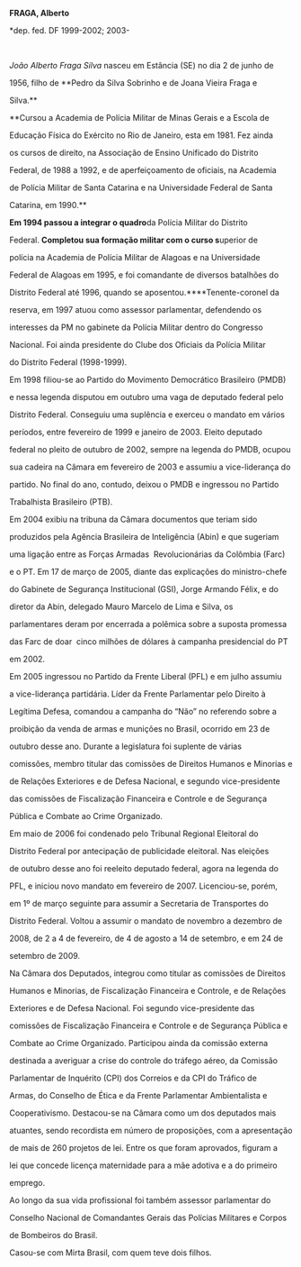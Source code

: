 **FRAGA, Alberto**



\*dep. fed. DF 1999-2002; 2003-



 



*João Alberto Fraga Silva* nasceu em Estância (SE) no dia 2 de junho de

1956, filho de **Pedro da Silva Sobrinho e de Joana Vieira Fraga e

Silva.**



**Cursou a Academia de Polícia Militar de Minas Gerais e a Escola de

Educação Física do Exército no Rio de Janeiro, esta em 1981. Fez ainda

os cursos de direito, na Associação de Ensino Unificado do Distrito

Federal, de 1988 a 1992, e de aperfeiçoamento de oficiais, na Academia

de Polícia Militar de Santa Catarina e na Universidade Federal de Santa

Catarina, em 1990.**



**Em 1994 passou a integrar o quadro**da Polícia Militar do Distrito

Federal. **Completou sua formação militar com o curso s**uperior de

polícia na Academia de Polícia Militar de Alagoas e na Universidade

Federal de Alagoas em 1995, e foi comandante de diversos batalhões do

Distrito Federal até 1996, quando se aposentou.****Tenente-coronel da

reserva, em 1997 atuou como assessor parlamentar, defendendo os

interesses da PM no gabinete da Polícia Militar dentro do Congresso

Nacional. Foi ainda presidente do Clube dos Oficiais da Polícia Militar

do Distrito Federal (1998-1999).



Em 1998 filiou-se ao Partido do Movimento Democrático Brasileiro (PMDB)

e nessa legenda disputou em outubro uma vaga de deputado federal pelo

Distrito Federal. Conseguiu uma suplência e exerceu o mandato em vários

períodos, entre fevereiro de 1999 e janeiro de 2003. Eleito deputado

federal no pleito de outubro de 2002, sempre na legenda do PMDB, ocupou

sua cadeira na Câmara em fevereiro de 2003 e assumiu a vice-liderança do

partido. No final do ano, contudo, deixou o PMDB e ingressou no Partido

Trabalhista Brasileiro (PTB).



Em 2004 exibiu na tribuna da Câmara documentos que teriam sido

produzidos pela Agência Brasileira de Inteligência (Abin) e que sugeriam

uma ligação entre as Forças Armadas  Revolucionárias da Colômbia (Farc)

e o PT. Em 17 de março de 2005, diante das explicações do ministro-chefe

do Gabinete de Segurança Institucional (GSI), Jorge Armando Félix, e do

diretor da Abin, delegado Mauro Marcelo de Lima e Silva, os

parlamentares deram por encerrada a polêmica sobre a suposta promessa

das Farc de doar  cinco milhões de dólares à campanha presidencial do PT

em 2002.



Em 2005 ingressou no Partido da Frente Liberal (PFL) e em julho assumiu

a vice-liderança partidária. Líder da Frente Parlamentar pelo Direito à

Legítima Defesa, comandou a campanha do “Não” no referendo sobre a

proibição da venda de armas e munições no Brasil, ocorrido em 23 de

outubro desse ano. Durante a legislatura foi suplente de várias

comissões, membro titular das comissões de Direitos Humanos e Minorias e

de Relações Exteriores e de Defesa Nacional, e segundo vice-presidente

das comissões de Fiscalização Financeira e Controle e de Segurança

Pública e Combate ao Crime Organizado.



Em maio de 2006 foi condenado pelo Tribunal Regional Eleitoral do

Distrito Federal por antecipação de publicidade eleitoral. Nas eleições

de outubro desse ano foi reeleito deputado federal, agora na legenda do

PFL, e iniciou novo mandato em fevereiro de 2007. Licenciou-se, porém,

em 1º de março seguinte para assumir a Secretaria de Transportes do

Distrito Federal. Voltou a assumir o mandato de novembro a dezembro de

2008, de 2 a 4 de fevereiro, de 4 de agosto a 14 de setembro, e em 24 de

setembro de 2009.



Na Câmara dos Deputados, integrou como titular as comissões de Direitos

Humanos e Minorias, de Fiscalização Financeira e Controle, e de Relações

Exteriores e de Defesa Nacional. Foi segundo vice-presidente das

comissões de Fiscalização Financeira e Controle e de Segurança Pública e

Combate ao Crime Organizado. Participou ainda da comissão externa

destinada a averiguar a crise do controle do tráfego aéreo, da Comissão

Parlamentar de Inquérito (CPI) dos Correios e da CPI do Tráfico de

Armas, do Conselho de Ética e da Frente Parlamentar Ambientalista e

Cooperativismo. Destacou-se na Câmara como um dos deputados mais

atuantes, sendo recordista em número de proposições, com a apresentação

de mais de 260 projetos de lei. Entre os que foram aprovados, figuram a

lei que concede licença maternidade para a mãe adotiva e a do primeiro

emprego.



Ao longo da sua vida profissional foi também assessor parlamentar do

Conselho Nacional de Comandantes Gerais das Polícias Militares e Corpos

de Bombeiros do Brasil. 



Casou-se com Mirta Brasil, com quem teve dois filhos.



 



